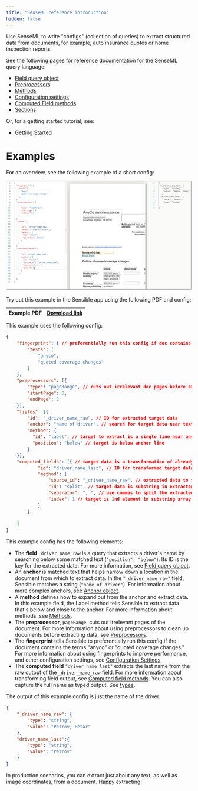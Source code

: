 ```yaml
---
title: "SenseML reference introduction"
hidden: false
---
```


 Use SenseML to write "configs" (collection of queries) to extract structured data from documents, for example, auto insurance quotes or home inspection reports.

See the following pages for reference documentation for the SenseML query language:

- [Field query object](doc:field-query-object)
- [Preprocessors](doc:preprocessors)
- [Methods](doc:methods)
- [Configuration settings](doc:configuration-settings)
- [Computed Field methods](doc:computed-field-methods)
- [Sections](doc:sections)

Or, for a getting started tutorial, see:

- [Getting Started](doc:getting-started)

Examples
====

For an overview, see the following example of a short config:

![Click to enlarge](https://raw.githubusercontent.com/sensible-hq/sensible-docs/main/readme-sync/assets/v0/images/final/senseml_intro.png)

Try out this example in the Sensible app using the following PDF and config:

| Example PDF | [Download link](https://raw.githubusercontent.com/sensible-hq/sensible-docs/main/readme-sync/assets/v0/pdfs/split.pdf) |
| ---------------------------- | ------------------------------------------------------------ |

This example uses the following config:


```json
{
    "fingerprint": { // preferentially run this config if doc contains the test strings
        "tests": [ 
            "anyco",
            "quoted coverage changes"
        ]
    },
    "preprocessors": [{
        "type": "pageRange", // cuts out irrelevant doc pages before extraction
        "startPage": 0,
        "endPage": 2
    }],
    "fields": [{
        "id": "_driver_name_raw", // ID for extracted target data
        "anchor": "name of driver", // search for target data near text "name of driver" in doc
        "method": {
          "id": "label", // target to extract is a single line near anchor line
          "position": "below" // target is below anchor line
        }
    }],
    "computed_fields": [{ // target data is a transformation of already extracted data
            "id": "driver_name_last", // ID for transformed target data
            "method": {
                "source_id": "_driver_name_raw", // extracted data to transform
                "id": "split", // target data is substring in extracted data 
                "separator": ", ", // use commas to split the extracted data into substring array 
                "index": 1 // target is 2nd element in substring array
            }
        }

    ]
}
```

This example config has the following elements:

- The **field** `_driver_name_raw` is a query that extracts a driver's name by searching below some matched text (`"position": "below"`). Its ID is the key for the extracted data. For more information, see [Field query object](doc:field-query-object).
- An **anchor** is matched text that helps narrow down a location in the document from which to extract data. In the `"_driver_name_raw"` field, Sensible matches a string (`"name of driver"`). For information about more complex anchors, see [Anchor object](doc:anchor).
- A **method** defines how to expand out from the anchor and extract data. In this example field, the Label method tells Sensible to extract data that's below and close to the anchor. For more information about methods, see [Methods](doc:methods).
- The **preprocessor**, `pageRange`, cuts out irrelevant pages of the document. For more information about using preprocessors to clean up documents before extracting data, see [Preprocessors](doc:preprocessors).
- The **fingerprint** tells Sensible to preferentially run this config if the document contains the terms "anyco" or "quoted coverage changes." For more information about using fingerprints to improve performance, and other configuration settings, see [Configuration Settings](doc:configuration-settings).
- The **computed field** `"driver_name_last"` extracts the last name from the raw output of the `_driver_name_raw` field. For more information about transforming field output, see [Computed field methods](doc:computed-field-methods).  You can also capture the full name as typed output. See [types](doc:types).



The output of this example config is just the name of the driver:

```json
{
    "_driver_name_raw": {
        "type": "string",
        "value": "Petrov, Petar"
    },
    "driver_name_last":{
        "type": "string",
        "value": "Petrov"
    }
}
```

  In production scenarios, you can extract just about any text, as well as image coordinates, from a document. Happy extracting! 

